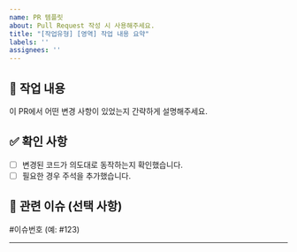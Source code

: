 ```yaml
---
name: PR 템플릿
about: Pull Request 작성 시 사용해주세요.
title: "[작업유형] [영역] 작업 내용 요약"
labels: ''
assignees: ''
---
```


## 🚀 작업 내용

이 PR에서 어떤 변경 사항이 있었는지 간략하게 설명해주세요.

## ✅ 확인 사항

-   [ ] 변경된 코드가 의도대로 동작하는지 확인했습니다.
-   [ ] 필요한 경우 주석을 추가했습니다.

## 🔗 관련 이슈 (선택 사항)

#이슈번호 (예: #123)

---
